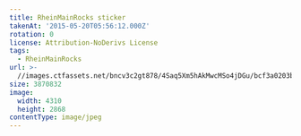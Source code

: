 ```yaml
---
title: RheinMainRocks sticker
takenAt: '2015-05-20T05:56:12.000Z'
rotation: 0
license: Attribution-NoDerivs License
tags:
  - RheinMainRocks
url: >-
  //images.ctfassets.net/bncv3c2gt878/4Saq5Xm5hAkMwcMSo4jDGu/bcf3a0203bc4a2a1886e21da2c6ee6b4/rheinmainrocks-sticker_17889782211_o
size: 3870832
image:
  width: 4310
  height: 2868
contentType: image/jpeg
---
```


